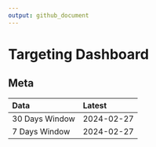 ```yaml
---
output: github_document
---
```


# Targeting Dashboard



## Meta


|Data           |Latest     |
|:--------------|:----------|
|30 Days Window |2024-02-27 |
|7 Days Window  |2024-02-27 |
